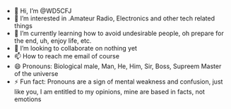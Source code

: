 - 👋 Hi, I’m @WD5CFJ
- 👀 I’m interested in .Amateur Radio, Electronics and other tech related things
- 🌱 I’m currently learning how to avoid undesirable people, oh prepare for the end, uh, enjoy life, etc.
- 💞️ I’m looking to collaborate on nothing yet
- 📫 How to reach me email of course
- 😄 Pronouns: Biological male, Man, He, Him, Sir, Boss, Supreem Master of the universe
- ⚡ Fun fact: Pronouns are a sign of mental weakness and confusion, just like you, I am entitled to my opinions, mine are based in facts, not emotions

<!---
WCFJ/WCFJ is a ✨ special ✨ repository because its `README.md` (this file) appears on your GitHub profile.
You can click the Preview link to take a look at your changes.
--->
